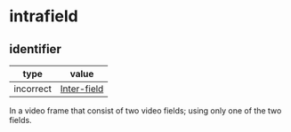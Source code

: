 # intrafield

## identifier
| type              | value
| ----------------- | -----
| incorrect         | [Inter-field](inter-field.md)

In a video frame that consist of two video fields; using only one of the two fields.
